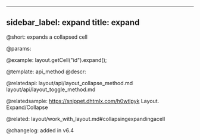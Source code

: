 
---
sidebar_label: expand
title: expand
---          

@short: expands a collapsed cell


@params:



@example:
layout.getCell("id").expand();


@template: api_method
@descr:



@relatedapi:
layout/api/layout_collapse_method.md
layout/api/layout_toggle_method.md

@relatedsample: https://snippet.dhtmlx.com/h0wtlpyk	Layout. Expand/Collapse

@related: layout/work_with_layout.md#collapsingexpandingacell

@changelog: added in v6.4


